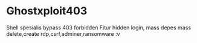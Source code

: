 # Ghostxploit403
Shell spesialis bypass 403 forbidden
Fitur hidden login, mass depes mass delete,create rdp,csrf,adminer,ransomware :v
